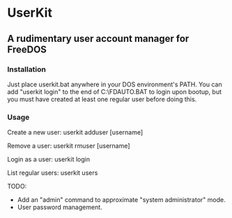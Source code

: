 # UserKit
## A rudimentary user account manager for FreeDOS
### Installation
Just place userkit.bat anywhere in your DOS environment's PATH.
You can add "userkit login" to the end of C:\FDAUTO.BAT to login upon bootup, but you must have created at least one regular user before doing this.
### Usage
Create a new user:
userkit adduser [username]

Remove a user:
userkit rmuser [username]

Login as a user:
userkit login

List regular users:
userkit users

TODO:
* Add an "admin" command to approximate "system administrator" mode.
* User password management.
